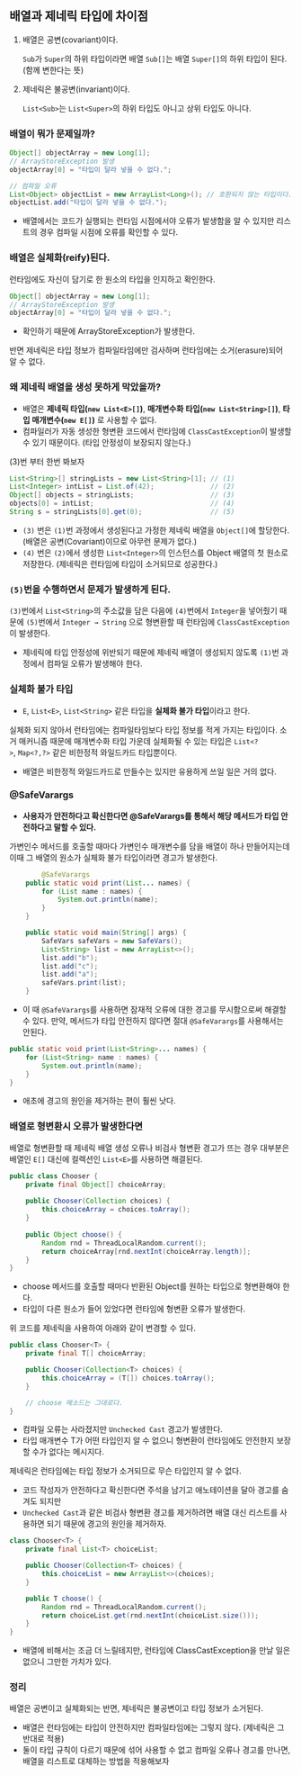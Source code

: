 ## 배열과 제네릭 타입에 차이점

1. 배열은 공변(covariant)이다. 
    
    `Sub`가 `Super`의 하위 타입이라면 배열 `Sub[]`는 배열 `Super[]`의 하위 타입이 된다. 
    (함께 변한다는 뜻)
    
2. 제네릭은 불공변(invariant)이다.
    
    `List<Sub>`는 `List<Super>`의 하위 타입도 아니고 상위 타입도 아니다.
    

### 배열이 뭐가 문제일까?

```java
Object[] objectArray = new Long[1];
// ArrayStoreException 발생
objectArray[0] = "타입이 달라 넣을 수 없다.";

// 컴파일 오류
List<Object> objectList = new ArrayList<Long>(); // 호환되지 않는 타입이다. (컴파일 오류)
objectList.add("타입이 달라 넣을 수 없다.");
```

- 배열에서는 코드가 실행되는 런타임 시점에서야 오류가 발생함을 알 수 있지만 리스트의 경우 컴파일 시점에 오류를 확인할 수 있다.

### 배열은 실체화(reify)된다.

런타임에도 자신이 담기로 한 원소의 타입을 인지하고 확인한다.

```java
Object[] objectArray = new Long[1];
// ArrayStoreException 발생
objectArray[0] = "타입이 달라 넣을 수 없다.";
```

- 확인하기 때문에 ArrayStoreException가 발생한다.

반면 제네릭은 타입 정보가 컴파일타임에만 검사하며 런타임에는 소거(erasure)되어 알 수 없다.

### **왜 제네릭 배열을 생성 못하게 막았을까?**

- 배열은 **제네릭 타입(`new List<E>[]`)**, **매개변수화 타입(`new List<String>[]`)**, **타입 매개변수(`new E[]`)** 로 사용할 수 없다.
- 컴파일러가 자동 생성한 형변환 코드에서 런타임에 `ClassCastException`이 발생할 수 있기 때문이다.
(타입 안정성이 보장되지 않는다.)

(3)번 부터 한번 봐보자

```java
List<String>[] stringLists = new List<String>[1]; // (1) 
List<Integer> intList = List.of(42);              // (2)
Object[] objects = stringLists;                   // (3)
objects[0] = intList;                             // (4)
String s = stringLists[0].get(0);                 // (5)
```

- `(3)` 번은 `(1)`번 과정에서 생성된다고 가정한 제네릭 배열을 `Object[]`에 할당한다.
(배열은 공변(Covariant)이므로 아무런 문제가 없다.)
- `(4)` 번은 `(2)`에서 생성한 `List<Integer>`의 인스턴스를 Object 배열의 첫 원소로 저장한다.
(제네릭은 런타임에 타입이 소거되므로 성공한다.)

### `(5)`번을 수행하면서 문제가 발생하게 된다.

`(3)`번에서 `List<String>`의 주소값을 담은 다음에 `(4)`번에서 `Integer`을 넣어줬기 때문에 `(5)`번에서 `Integer → String` 으로 형변환할 때 런타임에 `ClassCastException`이 발생한다.

- 제네릭에 타입 안정성에 위반되기 때문에 제네릭 배열이 생성되지 않도록 `(1)`번 과정에서 컴파일 오류가 발생해야 한다.

### **실체화 불가 타입**

- `E`, `List<E>`, `List<String>` 같은 타입을 **실체화 불가 타입**이라고 한다.

실체화 되지 않아서 런타임에는 컴파일타임보다 타입 정보를 적게 가지는 타입이다. 소거 매커니즘 때문에 매개변수화 타입 가운데 실체화될 수 있는 타입은 `List<?>`, `Map<?,?>` 같은 비한정적 와일드카드 타입뿐이다.

- 배열은 비한정적 와일드카드로 만들수는 있지만 유용하게 쓰일 일은 거의 없다.

### **@SafeVarargs**

- **사용자가 안전하다고 확신한다면 @SafeVarargs를 통해서 해당 메서드가 타입 안전하다고 말할 수 있다.**

가변인수 메서드를 호출할 때마다 가변인수 매개변수를 담을 배열이 하나 만들어지는데 이때 그 배열의 원소가 실체화 불가 타입이라면 경고가 발생한다.

```java
 		@SafeVarargs
    public static void print(List... names) {
        for (List name : names) {
            System.out.println(name);
        }
    }

    public static void main(String[] args) {
        SafeVars safeVars = new SafeVars();
        List<String> list = new ArrayList<>();
        list.add("b");
        list.add("c");
        list.add("a");
        safeVars.print(list);
    }
```

- 이 때 `@SafeVarargs`를 사용하면 잠재적 오류에 대한 경고를 무시함으로써 해결할 수 있다. 만약, 메서드가 타입 안전하지 않다면 절대 `@SafeVarargs`를 사용해서는 안된다.

```java
public static void print(List<String>... names) {
    for (List<String> name : names) {
        System.out.println(name);
    }
}
```

- 애초에 경고의 원인을 제거하는 편이 훨씬 낫다.

### **배열로 형변환시 오류가 발생한다면**

배열로 형변환할 때 제네릭 배열 생성 오류나 비검사 형변환 경고가 뜨는 경우 대부분은 배열인 `E[]` 대신에 컬렉션인 `List<E>`를 사용하면 해결된다.

```java
public class Chooser {
    private final Object[] choiceArray;
    
    public Chooser(Collection choices) {
        this.choiceArray = choices.toArray();
    }
    
    public Object choose() {
        Random rnd = ThreadLocalRandom.current();
        return choiceArray[rnd.nextInt(choiceArray.length)];
    }
}

```

- choose 메서드를 호출할 때마다 반환된 Object를 원하는 타입으로 형변환해야 한다.
- 타입이 다른 원소가 들어 있었다면 런타임에 형변환 오류가 발생한다.

위 코드를 제네릭을 사용하여 아래와 같이 변경할 수 있다.

```java
public class Chooser<T> {
    private final T[] choiceArray;

    public Chooser(Collection<T> choices) {
        this.choiceArray = (T[]) choices.toArray();
    }

    // choose 메소드는 그대로다.
}
```

- 컴파일 오류는 사라졌지만 `Unchecked Cast` 경고가 발생한다.
- 타입 매개변수 T가 어떤 타입인지 알 수 없으니 형변환이 런타임에도 안전한지 보장할 수가 없다는 메시지다.

제네릭은 런타임에는 타입 정보가 소거되므로 무슨 타입인지 알 수 없다.

- 코드 작성자가 안전하다고 확신한다면 주석을 남기고 애노테이션을 달아 경고를 숨겨도 되지만
- `Unchecked Cast`과 같은 비검사 형변환 경고를 제거하려면 배열 대신 리스트를 사용하면 되기 때문에 경고의 원인을 제거하자.

```java
class Chooser<T> {
    private final List<T> choiceList;

    public Chooser(Collection<T> choices) {
        this.choiceList = new ArrayList<>(choices);
    }

    public T choose() {
        Random rnd = ThreadLocalRandom.current();
        return choiceList.get(rnd.nextInt(choiceList.size()));
    }
}
```

- 배열에 비해서는 조금 더 느릴테지만, 런타임에 ClassCastException을 만날 일은 없으니 그만한 가치가 있다.

### 정리

배열은 공변이고 실체화되는 반면, 제네릭은 불공변이고 타입 정보가 소거된다. 

- 배열은 런타임에는 타입이 안전하지만 컴파일타임에는 그렇지 않다.
(제네릭은 그 반대로 적용)
- 둘이 타입 규칙이 다르기 때문에 섞어 사용할 수 없고 컴파일 오류나 경고를 만나면, 배열을 리스트로 대체하는 방법을 적용해보자
